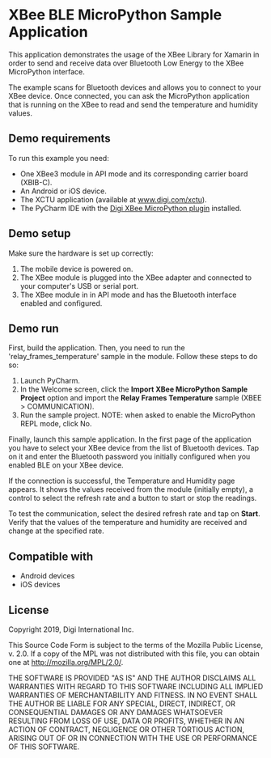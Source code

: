 XBee BLE MicroPython Sample Application
=======================================

This application demonstrates the usage of the XBee Library for Xamarin in order
to send and receive data over Bluetooth Low Energy to the XBee MicroPython
interface.

The example scans for Bluetooth devices and allows you to connect to your
XBee device. Once connected, you can ask the MicroPython application that is
running on the XBee to read and send the temperature and humidity values.

Demo requirements
-----------------

To run this example you need:

* One XBee3 module in API mode and its corresponding carrier board (XBIB-C).
* An Android or iOS device.
* The XCTU application (available at www.digi.com/xctu).
* The PyCharm IDE with the [Digi XBee MicroPython plugin](https://plugins.jetbrains.com/plugin/12445-xbee-micropython)
  installed.

Demo setup
----------

Make sure the hardware is set up correctly:

1. The mobile device is powered on.
2. The XBee module is plugged into the XBee adapter and connected to your
   computer's USB or serial port.
3. The XBee module in in API mode and has the Bluetooth interface enabled and
   configured.

Demo run
--------

First, build the application. Then, you need to run the
'relay_frames_temperature' sample in the module. Follow these steps to do so:

1. Launch PyCharm.
2. In the Welcome screen, click the **Import XBee MicroPython Sample Project**
   option and import the **Relay Frames Temperature** sample (XBEE > 
   COMMUNICATION).
3. Run the sample project.
   NOTE: when asked to enable the MicroPython REPL mode, click No.

Finally, launch this sample application. In the first page of the application 
you have to select your XBee device from the list of Bluetooth devices. Tap on
it and enter the Bluetooth password you initially configured when you enabled
BLE on your XBee device.

If the connection is successful, the Temperature and Humidity page appears. It
shows the values received from the module (initially empty), a control to select
the refresh rate and a button to start or stop the readings.

To test the communication, select the desired refresh rate and tap on **Start**.
Verify that the values of the temperature and humidity are received and change
at the specified rate.

Compatible with
---------------

* Android devices
* iOS devices

License
-------

Copyright 2019, Digi International Inc.

This Source Code Form is subject to the terms of the Mozilla Public
License, v. 2.0. If a copy of the MPL was not distributed with this
file, you can obtain one at http://mozilla.org/MPL/2.0/.

THE SOFTWARE IS PROVIDED "AS IS" AND THE AUTHOR DISCLAIMS ALL WARRANTIES
WITH REGARD TO THIS SOFTWARE INCLUDING ALL IMPLIED WARRANTIES OF
MERCHANTABILITY AND FITNESS. IN NO EVENT SHALL THE AUTHOR BE LIABLE FOR
ANY SPECIAL, DIRECT, INDIRECT, OR CONSEQUENTIAL DAMAGES OR ANY DAMAGES
WHATSOEVER RESULTING FROM LOSS OF USE, DATA OR PROFITS, WHETHER IN AN
ACTION OF CONTRACT, NEGLIGENCE OR OTHER TORTIOUS ACTION, ARISING OUT OF
OR IN CONNECTION WITH THE USE OR PERFORMANCE OF THIS SOFTWARE.